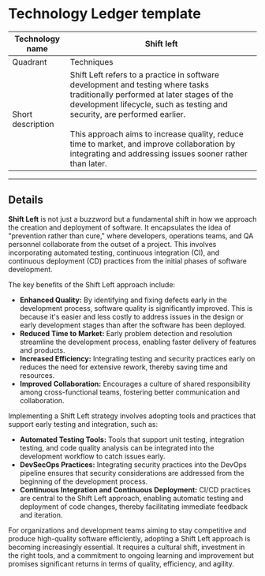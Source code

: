 # Technology Ledger template 

| Technology name   | Shift left                                                                                                                                                                                                                                                                                                                                                                 |
| ----------------- | -------------------------------------------------------------------------------------------------------------------------------------------------------------------------------------------------------------------------------------------------------------------------------------------------------------------------------------------------------------------------- |
| Quadrant          | Techniques                                                                                                                                                                                                                                                                                                                                                                 |
| Short description | Shift Left refers to a practice in software development and testing where tasks traditionally performed at later stages of the development lifecycle, such as testing and security, are performed earlier. <br><br>This approach aims to increase quality, reduce time to market, and improve collaboration by integrating and addressing issues sooner rather than later. |

---
## Details

**Shift Left** is not just a buzzword but a fundamental shift in how we approach the creation and deployment of software. It encapsulates the idea of "prevention rather than cure," where developers, operations teams, and QA personnel collaborate from the outset of a project. This involves incorporating automated testing, continuous integration (CI), and continuous deployment (CD) practices from the initial phases of software development.

The key benefits of the Shift Left approach include:

- **Enhanced Quality:** By identifying and fixing defects early in the development process, software quality is significantly improved. This is because it's easier and less costly to address issues in the design or early development stages than after the software has been deployed.
- **Reduced Time to Market:** Early problem detection and resolution streamline the development process, enabling faster delivery of features and products.
- **Increased Efficiency:** Integrating testing and security practices early on reduces the need for extensive rework, thereby saving time and resources.
- **Improved Collaboration:** Encourages a culture of shared responsibility among cross-functional teams, fostering better communication and collaboration.

Implementing a Shift Left strategy involves adopting tools and practices that support early testing and integration, such as:

- **Automated Testing Tools:** Tools that support unit testing, integration testing, and code quality analysis can be integrated into the development workflow to catch issues early.
- **DevSecOps Practices:** Integrating security practices into the DevOps pipeline ensures that security considerations are addressed from the beginning of the development process.
- **Continuous Integration and Continuous Deployment:** CI/CD practices are central to the Shift Left approach, enabling automatic testing and deployment of code changes, thereby facilitating immediate feedback and iteration.

For organizations and development teams aiming to stay competitive and produce high-quality software efficiently, adopting a Shift Left approach is becoming increasingly essential. It requires a cultural shift, investment in the right tools, and a commitment to ongoing learning and improvement but promises significant returns in terms of quality, efficiency, and agility.
